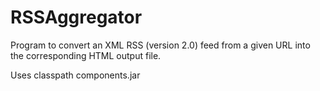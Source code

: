 # RSSAggregator

Program to convert an XML RSS (version 2.0) feed from a given URL into the
corresponding HTML output file.

Uses classpath components.jar
